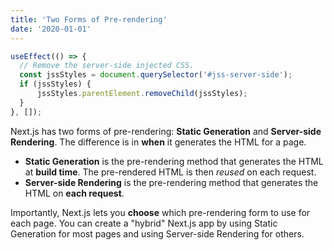 ```yaml
---
title: 'Two Forms of Pre-rendering'
date: '2020-01-01'
---
```



```js
useEffect(() => {
  // Remove the server-side injected CSS.
  const jssStyles = document.querySelector('#jss-server-side');
  if (jssStyles) {
	  jssStyles.parentElement.removeChild(jssStyles);
  }
}, []);
```

Next.js has two forms of pre-rendering: **Static Generation** and **Server-side Rendering**. The difference is in **when** it generates the HTML for a page.

- **Static Generation** is the pre-rendering method that generates the HTML at **build time**. The pre-rendered HTML is then _reused_ on each request.
- **Server-side Rendering** is the pre-rendering method that generates the HTML on **each request**.

Importantly, Next.js lets you **choose** which pre-rendering form to use for each page. You can create a "hybrid" Next.js app by using Static Generation for most pages and using Server-side Rendering for others.